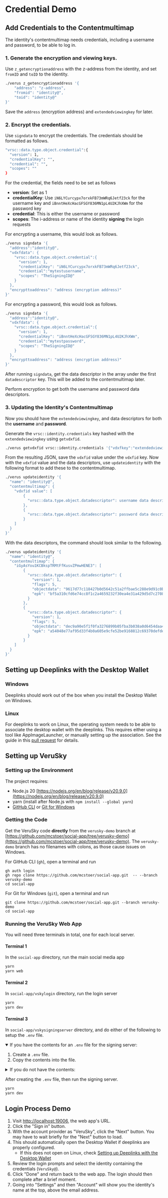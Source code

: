 # Credential Demo

## Add Credentials to the Contentmultimap 

The identity's contentmultimap needs credentials, including a username and password, to be able to log in.

### 1. Generate the encryption and viewing keys.

Use `z_getencryptionaddress` with the z-address from the identity, and set `fromID` and `toID` to the identity.
```bash
./verus z_getencryptionaddress '{
    "address": "z-address",
    "fromid": "identity@",
    "toid": "identity@"
}'
```

Save the `address` (encryption address) and `extendedviewingkey` for later.

### 2. Encrypt the credentials.

Use `signdata` to encrypt the credentials. The credentials should be formatted as follows.
```bash
"vrsc::data.type.object.credential":{
  "version": 1,
  "credentialKey": "",
  "credential": "",
  "scopes": ""
}
```

For the credential, the fields need to be set as follows
* **version**: Set as 1
* **credentialKey**: Use `iN6LYCurcypx7orxkFB73mWRq6Jetf23ck` for the username key and `iBnntHeXcHacGFSGY836MN1pL4U2KJhXWm` for the password key
* **credential**: This is either the username or password
* **scopes**: The i-address or name of the identity **signing** the login requests

For encrypting a username, this would look as follows.
```bash
./verus signdata '{
  "address":"identity@",
  "vdxfdata": {
    "vrsc::data.type.object.credential":{
      "version": 1,
      "credentialKey": "iN6LYCurcypx7orxkFB73mWRq6Jetf23ck",
      "credential":"mytestusername",
      "scopes": "TheSigningID@"
    }
  },
  "encrypttoaddress": "address (encryption address)" 
}'
```

For encrypting a password, this would look as follows.
```bash
./verus signdata '{
  "address":"identity@",
  "vdxfdata": {
    "vrsc::data.type.object.credential":{
      "version": 1,
      "credentialKey": "iBnntHeXcHacGFSGY836MN1pL4U2KJhXWm",
      "credential":"mytestpassword",
      "scopes": "TheSigningID@"
    }
  },
  "encrypttoaddress": "address (encryption address)" 
}'
```

After running `signdata`, get the data descriptor in the array under the first `datadescriptor` key. This will be added to the contentmultimap later.  

Perform encryption to get both the username and password data descriptors.

### 3. Updating the Identity's Contentmultimap

Now you should have the `extendedviewingkey`, and data descriptors for both the **username** and **password**. 

Generate the `vrsc::identity.credentials` key hashed with the `extendedviewingkey` using `getvdxfid`.
```bash
./verus getvdxfid vrsc::identity.credentials '{"vdxfkey":"extendedviewingkey"}'
```

From the resulting JSON, save the `vdxfid` value under the `vdxfid` key. Now with the `vdxfid` value and the data descriptors,
use `updateidentity` with the following format to add these to the contentmultimap.

```bash
./verus updateidentity '{     
  "name": "identity@",
  "contentmultimap": {
    "vdxfid value": [
        {
          "vrsc::data.type.object.datadescriptor": username data descriptor
        },
        {
          "vrsc::data.type.object.datadescriptor": password data descriptor
        }
    ]
  }
}'
```

With the data descriptors, the command should look similar to the following.
```bash
./verus updateidentity '{     
  "name": "identity@",
  "contentmultimap": {
    "iGyAsYou1KCBkspTRMtFfKusvZPmwHENE3": [
        {
          "vrsc::data.type.object.datadescriptor": {
            "version": 1,
            "flags": 5,
            "objectdata": "9617d77c118427b0d5642c51a2ffbae5c288e9d91c0b23d3bdc36d9d0ee73ef73c7191bdb8b821274975f7785b718b1b19a9cb038d2476dc96d520439bb4fbb95e3e36122a9790c9c60cedbdb9e4f49acf2c5f4307931171ad266h508e336f9ee49903fe56c96aa523ea3caa20d9bda79b074c71f51b9cfed874c7d6dba07242d29a4d5b48688e673febbbee0f9f65c11b72d35ff264",
            "epk": "bf5a310cfd6e74cc8f1c2a4659232f30ea4e31a429d5d7c27080e349e9b1ec1d"
          }
        },
        {
          "vrsc::data.type.object.datadescriptor": {
            "version": 1,
            "flags": 5,
            "objectdata": "dec9a90e5f1f0fa3276899b05fba3b038a0d6454daa423183a959cfa4b5fe32dfaf7d2bf76b832c4e20d6f2f168414474440d1f5f7d98382a2cd052639cdafe006d33f7e15c52287f9d12d07d5b41d1bf3028f32cd2d76f8321c6bb324sa3054248dc295fca9a4a90bdf673d7b38638f2cf275399a4250e790db4870f42b9630d7f1a508cd5c691a0d0db9bec7222528e6809b8972d9",
            "epk": "a54048e77af95d33f4b0a605e9cfe52be9168812c69370defdea82b834dd7ad5"
          }
        }
    ]
  }
}'
```

## Setting up Deeplinks with the Desktop Wallet

### Windows

Deeplinks should work out of the box when you install the Desktop Wallet on Windows.

### Linux

For deeplinks to work on Linux, the operating system needs to be able to associate the desktop wallet with the deeplinks. This requires either using a tool like AppImageLauncher, or manually setting up the association. See the guide in this [pull request](https://github.com/VerusCoin/Verus-Desktop/pull/259) for details.

## Setting up VeruSky

### Setting up the Environment

The project requires:
- Node.js 20 [https://nodejs.org/en/blog/release/v20.9.0](https://nodejs.org/en/blog/release/v20.9.0)
- yarn (install after Node.js  with `npm install --global yarn`)
- [GitHub CLI](https://cli.github.com/) or [Git for Windows](https://gitforwindows.org/)

### Getting the Code

Get the VeruSky code **directly** from the `verusky-demo` branch at [https://github.com/mcstoer/social-app/tree/verusky-demo](https://github.com/mcstoer/social-app/tree/verusky-demo).
The `verusky-demo` branch has no filenames with colons, as those cause issues on Windows.

For GitHub CLI (`gh`), open a terminal and run
```
gh auth login
gh repo clone https://github.com/mcstoer/social-app.git  -- --branch verusky-demo
cd social-app
```

For Git for Windows (`git`), open a terminal and run
```
git clone https://github.com/mcstoer/social-app.git --branch verusky-demo
cd social-app
```

### Running the VeruSky Web App

You will need three terminals in total, one for each local server.

#### Terminal 1
In the `social-app` directory, run the main social media app
```bash
yarn
yarn web
```

#### Terminal 2
In `social-app/vskylogin` directory, run the login server
```bash
yarn
yarn dev
```

#### Terminal 3
In `social-app/vskysigningserver` directory, and do either of the following to setup the `.env` file.

<details open>
<summary>If you have the contents for an <code>.env</code> file for the signing server:</summary>

1. Create a `.env` file.
2. Copy the contents into the file.

</details>

<details>
<summary>If you do not have the contents:</summary>
    
1. Copy the `.env.example` file to `.env`.
2. Find an identity you want to use to sign the requests. This should be the same identity used for **scopes** in the credentials from above.
3. Get the i-address and associated WIF for that identity.
4. Set `IADDRESS` and `WIF` variables to the matching values for the identity.
   
</details>

After creating the `.env` file, then run the signing server.
```bash
yarn
yarn dev
```

## Login Process Demo

1. Visit [http://localhost:19006](http://localhost:19006), the web app's URL.
2. Click the "Sign in" button.
3. With the account provider as "VeruSky", click the "Next" button. You may have to wait briefly for the "Next" button to load.
4. This should automatically open the Desktop Wallet if deeplinks are properly configured.
    - If this does not open on Linux, check [Setting up Deeplinks with the Desktop Wallet](#setting-up-deeplinks-with-the-desktop-wallet)
6. Review the login prompts and select the identity containing the credentials (`VeruSky@`).
7. Click "Done" and return back to the web app. The login should then complete after a brief moment.
8. Going into "Settings" and then "Account" will show you the identity's name at the top, above the email address.
